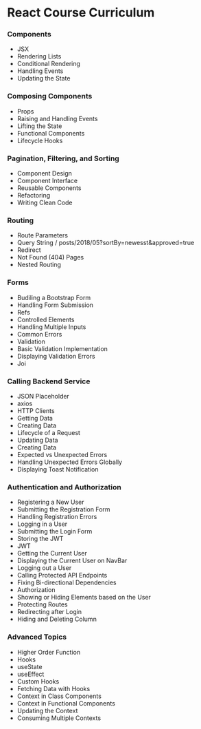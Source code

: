 # React Course Curriculum

### Components
- JSX
- Rendering Lists
- Conditional Rendering
- Handling Events
- Updating the State

### Composing Components
- Props
- Raising and Handling Events
- Lifting the State
- Functional Components
- Lifecycle Hooks

### Pagination, Filtering, and Sorting
- Component Design
- Component Interface
- Reusable Components
- Refactoring
- Writing Clean Code

### Routing
- Route Parameters
- Query String / posts/2018/05?sortBy=newesst&approved=true
- Redirect
- Not Found (404) Pages
- Nested Routing

### Forms
- Budiling a Bootstrap Form
- Handling Form Submission
- Refs
- Controlled Elements
- Handling Multiple Inputs
- Common Errors
- Validation
- Basic Validation Implementation
- Displaying Validation Errors
- Joi

### Calling Backend Service
- JSON Placeholder
- axios
- HTTP Clients
- Getting Data
- Creating Data
- Lifecycle of a Request
- Updating Data
- Creating Data
- Expected vs Unexpected Errors
- Handling Unexpected Errors Globally
- Displaying Toast Notification
  
### Authentication and Authorization
- Registering a New User
- Submitting the Registration Form
- Handling Registration Errors
- Logging in a User
- Submitting the Login Form
- Storing the JWT
- JWT
- Getting the Current User
- Displaying the Current User on NavBar
- Logging out a User
- Calling Protected API Endpoints
- Fixing Bi-directional Dependencies
- Authorization
- Showing or Hiding Elements based on the User
- Protecting Routes
- Redirecting after Login
- Hiding and Deleting Column

### Advanced Topics
- Higher Order Function
- Hooks
- useState
- useEffect
- Custom Hooks
- Fetching Data with Hooks
- Context in Class Components
- Context in Functional Components
- Updating the Context
- Consuming Multiple Contexts
